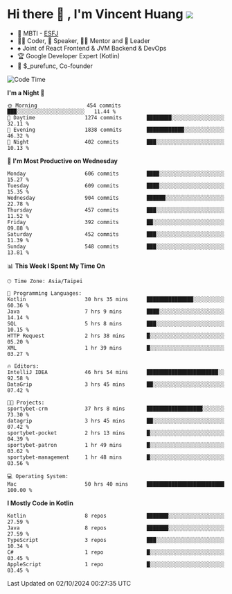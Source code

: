 # Hi there 👋 , I'm Vincent Huang ![](https://komarev.com/ghpvc/?username=Jian-Min-Huang)
- 👀 MBTI - [ESFJ](https://www.16personalities.com/esfj-personality)
- 👨‍💻 Coder, 🎤 Speaker, 👨‍🏫 Mentor and 🚀 Leader
- ♠️ Joint of React Frontend & JVM Backend & DevOps
- 🏆 Google Developer Expert (Kotlin)
- 💼 $_purefunc, Co-founder

<!--START_SECTION:waka-->
![Code Time](http://img.shields.io/badge/Code%20Time-4%2C550%20hrs%204%20mins-blue)

**I'm a Night 🦉** 

```text
🌞 Morning                454 commits         ███░░░░░░░░░░░░░░░░░░░░░░   11.44 % 
🌆 Daytime                1274 commits        ████████░░░░░░░░░░░░░░░░░   32.11 % 
🌃 Evening                1838 commits        ████████████░░░░░░░░░░░░░   46.32 % 
🌙 Night                  402 commits         ███░░░░░░░░░░░░░░░░░░░░░░   10.13 % 
```
📅 **I'm Most Productive on Wednesday** 

```text
Monday                   606 commits         ████░░░░░░░░░░░░░░░░░░░░░   15.27 % 
Tuesday                  609 commits         ████░░░░░░░░░░░░░░░░░░░░░   15.35 % 
Wednesday                904 commits         ██████░░░░░░░░░░░░░░░░░░░   22.78 % 
Thursday                 457 commits         ███░░░░░░░░░░░░░░░░░░░░░░   11.52 % 
Friday                   392 commits         ██░░░░░░░░░░░░░░░░░░░░░░░   09.88 % 
Saturday                 452 commits         ███░░░░░░░░░░░░░░░░░░░░░░   11.39 % 
Sunday                   548 commits         ███░░░░░░░░░░░░░░░░░░░░░░   13.81 % 
```


📊 **This Week I Spent My Time On** 

```text
🕑︎ Time Zone: Asia/Taipei

💬 Programming Languages: 
Kotlin                   30 hrs 35 mins      ███████████████░░░░░░░░░░   60.36 % 
Java                     7 hrs 9 mins        ████░░░░░░░░░░░░░░░░░░░░░   14.14 % 
SQL                      5 hrs 8 mins        ███░░░░░░░░░░░░░░░░░░░░░░   10.15 % 
HTTP Request             2 hrs 38 mins       █░░░░░░░░░░░░░░░░░░░░░░░░   05.20 % 
XML                      1 hr 39 mins        █░░░░░░░░░░░░░░░░░░░░░░░░   03.27 % 

🔥 Editors: 
IntelliJ IDEA            46 hrs 54 mins      ███████████████████████░░   92.58 % 
DataGrip                 3 hrs 45 mins       ██░░░░░░░░░░░░░░░░░░░░░░░   07.42 % 

🐱‍💻 Projects: 
sportybet-crm            37 hrs 8 mins       ██████████████████░░░░░░░   73.30 % 
datagrip                 3 hrs 45 mins       ██░░░░░░░░░░░░░░░░░░░░░░░   07.42 % 
sportybet-pocket         2 hrs 13 mins       █░░░░░░░░░░░░░░░░░░░░░░░░   04.39 % 
sportybet-patron         1 hr 49 mins        █░░░░░░░░░░░░░░░░░░░░░░░░   03.62 % 
sportybet-management     1 hr 48 mins        █░░░░░░░░░░░░░░░░░░░░░░░░   03.56 % 

💻 Operating System: 
Mac                      50 hrs 40 mins      █████████████████████████   100.00 % 
```

**I Mostly Code in Kotlin** 

```text
Kotlin                   8 repos             ███████░░░░░░░░░░░░░░░░░░   27.59 % 
Java                     8 repos             ███████░░░░░░░░░░░░░░░░░░   27.59 % 
TypeScript               3 repos             ███░░░░░░░░░░░░░░░░░░░░░░   10.34 % 
C#                       1 repo              █░░░░░░░░░░░░░░░░░░░░░░░░   03.45 % 
AppleScript              1 repo              █░░░░░░░░░░░░░░░░░░░░░░░░   03.45 % 
```




 Last Updated on 02/10/2024 00:27:35 UTC
<!--END_SECTION:waka-->
